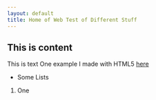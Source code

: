 ```yaml
---
layout: default
title: Home of Web Test of Different Stuff
---
```

## This is content
This is text
One example I made with HTML5 [here]({{site.baseurl}}/HMTL5Canvas/HTMLCanvasJS.html)

- Some Lists
1. One
